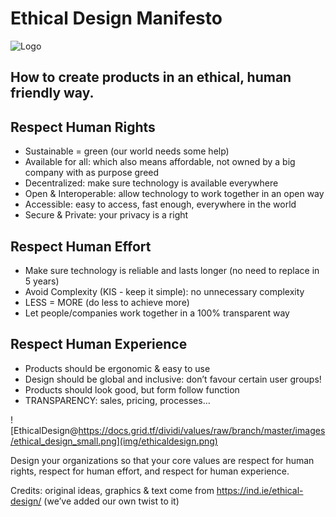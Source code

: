 # Ethical Design Manifesto
![Logo](img/ethical-product-design.jpg?raw=true "Logo")
## How to create products in an ethical, human friendly way.

## Respect Human Rights

- Sustainable = green (our world needs some help)
- Available for all: which also means affordable, not owned by a big company with as purpose greed
- Decentralized: make sure technology is available everywhere
- Open & Interoperable: allow technology to work together in an open way
- Accessible: easy to access, fast enough, everywhere in the world
- Secure & Private: your privacy is a right

##  Respect Human Effort

- Make sure technology is reliable and lasts longer (no need to replace in 5 years)
- Avoid Complexity (KIS - keep it simple): no unnecessary complexity
- LESS = MORE (do less to achieve more)
- Let people/companies work together in a 100% transparent way

## Respect Human Experience

- Products should be ergonomic & easy to use
- Design should be global and inclusive: don’t favour certain user groups!
- Products should look good, but form follow function
- TRANSPARENCY: sales, pricing, processes…


![EthicalDesign@https://docs.grid.tf/dividi/values/raw/branch/master/images/ethical_design_small.png](img/ethicaldesign.png)

Design your organizations so that your core values are respect for human rights, respect for human effort, and respect for human experience.

Credits:
original ideas, graphics & text come from https://ind.ie/ethical-design/ (we’ve added our own twist to it)
